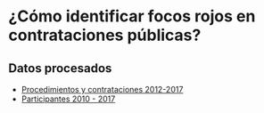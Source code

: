 # ¿Cómo identificar focos rojos en contrataciones públicas?

## Datos procesados
* [Procedimientos y contrataciones 2012-2017](https://s3-us-west-2.amazonaws.com/opi-compranet/public/data/procedimientos_all_2017_09_25.psv)
* [Participantes 2010 - 2017](https://s3-us-west-2.amazonaws.com/opi-compranet/public/data/participantes_2017_09_25.zip)
